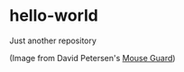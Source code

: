# hello-world
Just another repository

(Image from David Petersen's [Mouse Guard](http://www.mouseguard.net))
